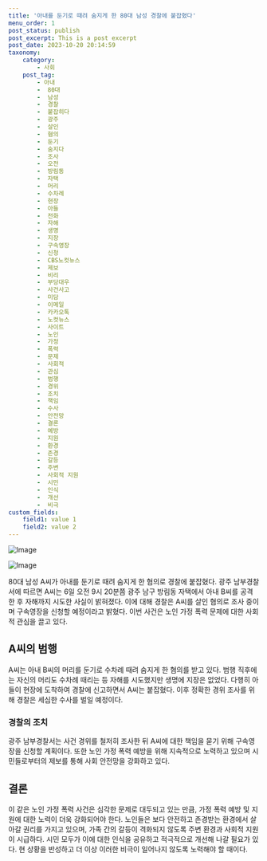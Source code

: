 ```yaml
---
title: '아내를 둔기로 때려 숨지게 한 80대 남성 경찰에 붙잡혔다'
menu_order: 1
post_status: publish
post_excerpt: This is a post excerpt
post_date: 2023-10-20 20:14:59
taxonomy:
    category:
        - 사회
    post_tag:
        - 아내
        -  80대
        -  남성
        -  경찰
        -  붙잡히다
        -  광주
        -  살인
        -  혐의
        -  둔기
        -  숨지다
        -  조사
        -  오전
        -  방림동
        -  자택
        -  머리
        -  수차례
        -  현장
        -  아들
        -  전화
        -  자해
        -  생명
        -  지장
        -  구속영장
        -  신청
        -  CBS노컷뉴스
        -  제보
        -  비리
        -  부당대우
        -  사건사고
        -  미담
        -  이메일
        -  카카오톡
        -  노컷뉴스
        -  사이트
        -  노인
        -  가정
        -  폭력
        -  문제
        -  사회적
        -  관심
        -  범행
        -  경위
        -  조치
        -  책임
        -  수사
        -  안전망
        -  결론
        -  예방
        -  지원
        -  환경
        -  존경
        -  갈등
        -  주변
        -  사회적 지원
        -  시민
        -  인식
        -  개선
        -  비극
custom_fields:
    field1: value 1
    field2: value 2
---
```


![Image](https://imgnews.pstatic.net/image/079/2024/02/06/0003861228_001_20240206142201157.jpg?type=w647)

![Image](https://imgnews.pstatic.net/image/079/2024/02/06/0003861228_002_20240206142201286.jpg?type=w647)


80대 남성 A씨가 아내를 둔기로 때려 숨지게 한 혐의로 경찰에 붙잡혔다. 광주 남부경찰서에 따르면 A씨는 6일 오전 9시 20분쯤 광주 남구 방림동 자택에서 아내 B씨를 공격한 후 자해까지 시도한 사실이 밝혀졌다. 이에 대해 경찰은 A씨를 살인 혐의로 조사 중이며 구속영장을 신청할 예정이라고 밝혔다. 이번 사건은 노인 가정 폭력 문제에 대한 사회적 관심을 끌고 있다.

## A씨의 범행
A씨는 아내 B씨의 머리를 둔기로 수차례 때려 숨지게 한 혐의를 받고 있다. 범행 직후에는 자신의 머리도 수차례 때리는 등 자해를 시도했지만 생명에 지장은 없었다. 다행히 아들이 현장에 도착하여 경찰에 신고하면서 A씨는 붙잡혔다. 이후 정확한 경위 조사를 위해 경찰은 세심한 수사를 벌일 예정이다.

### 경찰의 조치
광주 남부경찰서는 사건 경위를 철저히 조사한 뒤 A씨에 대한 책임을 묻기 위해 구속영장을 신청할 계획이다. 또한 노인 가정 폭력 예방을 위해 지속적으로 노력하고 있으며 시민들로부터의 제보를 통해 사회 안전망을 강화하고 있다.

## 결론
이 같은 노인 가정 폭력 사건은 심각한 문제로 대두되고 있는 만큼, 가정 폭력 예방 및 지원에 대한 노력이 더욱 강화되어야 한다. 노인들은 보다 안전하고 존경받는 환경에서 살아갈 권리를 가지고 있으며, 가족 간의 갈등이 격화되지 않도록 주변 환경과 사회적 지원이 시급하다. 시민 모두가 이에 대한 인식을 공유하고 적극적으로 개선해 나갈 필요가 있다. 현 상황을 반성하고 더 이상 이러한 비극이 일어나지 않도록 노력해야 할 때이다.
